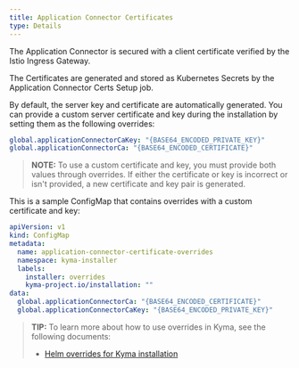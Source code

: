 ```yaml
---
title: Application Connector Certificates  
type: Details
---
```


The Application Connector is secured with a client certificate verified by the Istio Ingress Gateway.

The Certificates are generated and stored as Kubernetes Secrets by the Application Connector Certs Setup job.

By default, the server key and certificate are automatically generated. 
You can provide a custom server certificate and key during the installation by setting them as the following overrides:
```yaml
global.applicationConnectorCaKey: "{BASE64_ENCODED_PRIVATE_KEY}"
global.applicationConnectorCa: "{BASE64_ENCODED_CERTIFICATE}"
```

>**NOTE:** To use a custom certificate and key, you must provide both values through overrides. If either the certificate or key is incorrect or isn't provided, a new certificate and key pair is generated.

This is a sample ConfigMap that contains overrides with a custom certificate and key:
```yaml
apiVersion: v1
kind: ConfigMap
metadata:
  name: application-connector-certificate-overrides
  namespace: kyma-installer
  labels:
    installer: overrides
    kyma-project.io/installation: ""
data:
  global.applicationConnectorCa: "{BASE64_ENCODED_CERTIFICATE}"
  global.applicationConnectorCaKey: "{BASE64_ENCODED_PRIVATE_KEY}"
```

>**TIP:** To learn more about how to use overrides in Kyma, see the following documents: 
>* [Helm overrides for Kyma installation](/root/kyma/#configuration-helm-overrides-for-kyma-installation)

